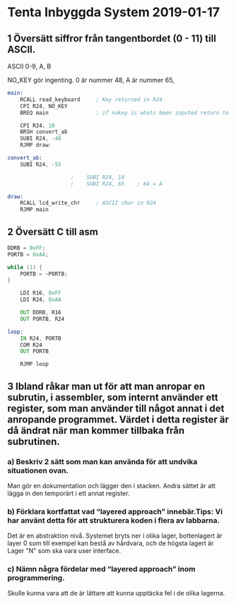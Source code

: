 # Tenta Inbyggda System 2019-01-17

## 1 Översätt siffror från tangentbordet (0 - 11) till ASCII.

ASCII 0-9, A, B

NO_KEY gör ingenting. 0 är nummer 48, A är nummer 65,

```asm
main:
    RCALL read_keyboard     ; Key returned in R24
    CPI R24, NO_KEY
    BREQ main               ; if nokey is whats been inputed return to main and do nothing

    CPI R24, 10
    BRSH convert_ab
    SUBI R24, -48
    RJMP draw;

convert_ab:
    SUBI R24, -55

                    ;    SUBI R24, 10
                    ;    SUBI R24, 65    ; 64 = A

draw:
    RCALL lcd_write_chr     ; ASCII char in R24
    RJMP main
```

## 2 Översätt C till asm

```c
DDRB = 0xFF;
PORTB = 0xAA;

while (1) {
    PORTB = ~PORTB;
}
```

```asm
    LDI R16, 0xFF
    LDI R24, 0xAA

    OUT DDRB, R16
    OUT PORTB, R24

loop:
    IN R24, PORTB
    COM R24
    OUT PORTB

    RJMP loop
```

## 3 Ibland råkar man ut för att man anropar en subrutin, i assembler, som internt använder ett register, som man använder till något annat i det anropande programmet. Värdet i detta register är då ändrat när man kommer tillbaka från subrutinen. 

### a) Beskriv 2 sätt som man kan använda för att undvika situationen ovan.

Man gör en dokumentation och lägger den i stacken. Andra sättet är att lägga in den temporärt i ett annat register. 

### b) Förklara kortfattat vad “layered approach” innebär.Tips: Vi har använt detta för att strukturera koden i flera av labbarna.

Det är en abstraktion nivå. Systemet bryts ner i olika lager, bottenlagert är layer 0 som till exempel kan bestå av hårdvara, och de högsta lagert är Lager "N" som ska vara user interface.

### c) Nämn några fördelar med “layered approach” inom programmering. 

Skulle kunna vara att de är lättare att kunna upptäcka fel i de olika lagerna. 
